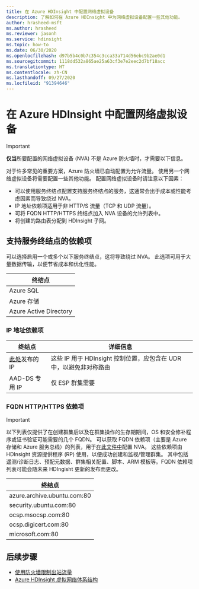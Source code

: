 ```yaml
---
title: 在 Azure HDInsight 中配置网络虚拟设备
description: 了解如何在 Azure HDInsight 中为网络虚拟设备配置一些其他功能。
author: hrasheed-msft
ms.author: hrasheed
ms.reviewer: jasonh
ms.service: hdinsight
ms.topic: how-to
ms.date: 06/30/2020
ms.openlocfilehash: d97b5b4c0b7c354c3cca33a714d56ebc9b2ae0d1
ms.sourcegitcommit: 1118dd532a865ae25a63cf3e7e2eec2d7bf18acc
ms.translationtype: HT
ms.contentlocale: zh-CN
ms.lasthandoff: 09/27/2020
ms.locfileid: "91394646"
---
```

# <a name="configure-network-virtual-appliance-in-azure-hdinsight"></a>在 Azure HDInsight 中配置网络虚拟设备

> [!Important]
> **仅当**所要配置的网络虚拟设备 (NVA) 不是 Azure 防火墙时，才需要以下信息。

对于许多常见的重要方案，Azure 防火墙已自动配置为允许流量。 使用另一个网络虚拟设备将需要配置一些其他功能。 配置网络虚拟设备时请注意以下因素：

* 可以使用服务终结点配置支持服务终结点的服务，这通常会出于成本或性能考虑因素而导致绕过 NVA。
* IP 地址依赖项适用于非 HTTP/S 流量（TCP 和 UDP 流量）。
* 可将 FQDN HTTP/HTTPS 终结点加入 NVA 设备的允许列表中。
* 将创建的路由表分配到 HDInsight 子网。

## <a name="service-endpoint-capable-dependencies"></a>支持服务终结点的依赖项

可以选择启用一个或多个以下服务终结点，这将导致绕过 NVA。 此选项可用于大量数据传输，以便节省成本和优化性能。 

| **终结点** |
|---|
| Azure SQL |
| Azure 存储 |
| Azure Active Directory |

### <a name="ip-address-dependencies"></a>IP 地址依赖项

| **终结点** | **详细信息** |
|---|---|
| [此处](hdinsight-management-ip-addresses.md)发布的 IP | 这些 IP 用于 HDInsight 控制位置，应包含在 UDR 中，以避免非对称路由 |
| AAD-DS 专用 IP | 仅 ESP 群集需要|


### <a name="fqdn-httphttps-dependencies"></a>FQDN HTTP/HTTPS 依赖项

> [!Important]
> 以下列表仅提供了在创建群集后以及在群集操作的生存期期间，OS 和安全修补程序或证书验证可能需要的几个 FQDN。 可以获取 FQDN 依赖项（主要是 Azure 存储和 Azure 服务总线）的列表，用于[在此文件中](https://github.com/Azure-Samples/hdinsight-fqdn-lists/blob/master/HDInsightFQDNTags.json)配置 NVA。 这些依赖项由 HDInsight 资源提供程序 (RP) 使用，以便成功创建和监视/管理群集。 其中包括遥测/诊断日志、预配元数据、群集相关配置、脚本、ARM 模板等。FQDN 依赖项列表可能会随未来 HDIngisht 更新的发布而更改。

| **终结点**                                                          |
|---|
| azure.archive.ubuntu.com:80                                           |
| security.ubuntu.com:80                                                |
| ocsp.msocsp.com:80                                                    |
| ocsp.digicert.com:80                                                  |
| microsoft.com:80                                                      |

## <a name="next-steps"></a>后续步骤

* [使用防火墙限制出站流量](./hdinsight-restrict-outbound-traffic.md)
* [Azure HDInsight 虚拟网络体系结构](hdinsight-virtual-network-architecture.md)
